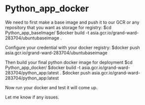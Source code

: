 # Python_app_docker

We need to first make a base image and push it to our GCR or any repository that you want as storage for 
registry:
$cd Python_app_baseImage/
$docker build -t asia.gcr.io/grand-ward-283704/ubuntubaseimage .

Configure your credential with your docker registry:
$docker push asia.gcr.io/grand-ward-283704/ubuntubaseimage

Then build your final python docker image for deployment
$cd Python_app_docker/
$docker build -t asia.gcr.io/grand-ward-283704/python_app:latest .
$docker push asia.gcr.io/grand-ward-283704/python_app:latest

Now run your docker and test it will come up.


Let me know if any issues.

